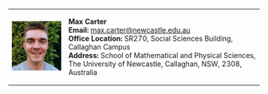 <table cellspacing="0" cellpadding="0">

<tr>
  
<td class="noBorder"> 
    
<img src="./Headshot.jpeg" width="145"> 
    
</td> 
    
<td class="noBorder"> 
    
<b> Max Carter </b> <br/> <b> Email: </b> max.carter@newcastle.edu.au <br/> <b> Office Location:</b> SR270, Social Sciences Building, Callaghan Campus <br/> <b>Address:</b> School of Mathematical and Physical Sciences, <br/> The University of Newcastle, Callaghan, NSW, 2308, Australia
    
</tr>
  
</table>

